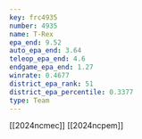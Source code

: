 ```yaml
---
key: frc4935
number: 4935
name: T-Rex
epa_end: 9.52
auto_epa_end: 3.64
teleop_epa_end: 4.6
endgame_epa_end: 1.27
winrate: 0.4677
district_epa_rank: 51
district_epa_percentile: 0.3377
type: Team
---
```

[[2024ncmec]]
[[2024ncpem]]
